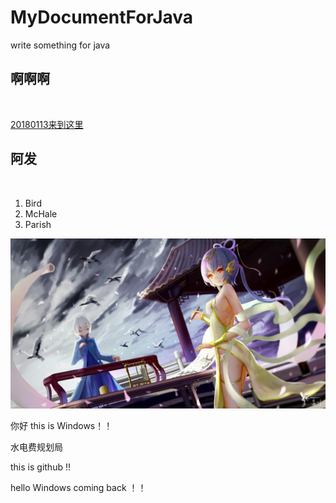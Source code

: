 # MyDocumentForJava
write something for java 
## 啊啊啊 
<br />

[20180113来到这里](https://github.com/grooveguang/MyDocumentForJava/blob/master/20180113%E6%9D%A5%E5%88%B0%E8%BF%99%E9%87%8C.md)
<br/>
## 阿发
 <ol>
<li>Bird</li>
<li>McHale</li>
<li>Parish</li>
</ol>

![image](https://github.com/grooveguang/MyDocumentForJava/blob/master/img/2%20(8).jpg)


你好 this is Windows！！

水电费规划局

this is github !!

hello Windows coming back ！！

